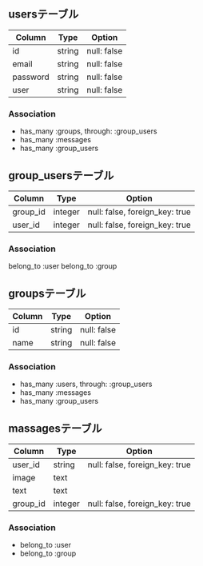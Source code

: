 <!-- Chatspace DB設計 -->
## usersテーブル
|Column|Type|Option|
|------|----|------|
|id|string|null: false|
|email|string|null: false|
|password|string|null: false|
|user|string|null: false|
### Association
- has_many :groups, through: :group_users
- has_many :messages
- has_many :group_users

## group_usersテーブル
|Column|Type|Option|
|------|----|------|
|group_id|integer|null: false, foreign_key: true|
|user_id|integer|null: false, foreign_key: true|
### Association
belong_to :user
belong_to :group

## groupsテーブル
|Column|Type|Option|
|------|----|------|
|id|string|null: false|
|name|string|null: false|
### Association
- has_many :users, through: :group_users
- has_many :messages
- has_many :group_users

## massagesテーブル
|Column|Type|Option|
|------|----|------|
|user_id|string|null: false, foreign_key: true|
|image|text||
|text|text||
|group_id|integer|null: false, foreign_key: true|
### Association
- belong_to :user
- belong_to :group 